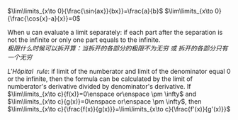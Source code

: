 $\lim\limits_{x\to 0}{\frac{\sin{ax}}{bx}}=\frac{a}{b}$
$\lim\limits_{x\to 0}{\frac{\cos{x}-a}{x}}=0$

When u can evaluate a limit separately: if each part after the separation is not the infinite or only one part equals to the infinite.<br>*极限什么时候可以拆开算：当拆开的各部分的极限不为无穷 或 拆开的各部分只有一个无穷*

$L'H\hat{o}pital\enspace rule$: if limit of the numberator and limit of the denominator equal 0 or the infinite, then the formula can be calculated by the limit of numberator's derivative divided by denominator's derivative.
If $\lim\limits_{x\to c}{f(x)}=0\enspace or\enspace \pm \infty$ and $\lim\limits_{x\to c}{g(x)}=0\enspace or\enspace \pm \infty$, then $\lim\limits_{x\to c}{\frac{f(x)}{g(x)}}=\lim\limits_{x\to c}{\frac{f'(x)}{g'(x)}}$
